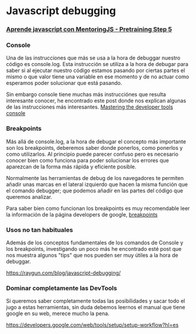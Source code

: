 
# Javascript debugging

### [Aprende javascript con MentoringJS - Pretraining Step 5](http://mentoringjs.com)

### Console
Una de las instrucciones que más se usa a la hora de debuggar nuestro código es console.log. 
Esta instrucción se utiliza a la hora de debugar para saber si al ejecutar nuestro código estamos pasando por ciertas partes el mismo o que valor tiene
una variable en ese momento y de no actuar como esperamos poder solucionar que está pasando.

Sin embargo console tiene muchas más instrucciónes que resulta interesante conocer, he encontrado este post donde nos explican algunas de
las instrucciones más interesantes. [Mastering the developer tools console](http://blog.teamtreehouse.com/mastering-developer-tools-console)



### Breakpoints
Más allá de console.log, a la hora de debugar el concepto más importante son los breakpoints, deberemos saber donde ponerlos, como ponerlos y como utilizarlos.
Al principio puede parecer confuso pero es necesario conocer bien como funciona para poder solucionar los errores que aparezcan de la forma más rápida y eficiente posible.

Normalmente las herramientas de debug de los navegadores te permiten añadir unas marcas en el lateral izquierdo que hacen la misma función que el comando debugger;
que podemos añadir en las partes del código que queremos analizar.

Para saber bien como funcionan los breakpoints es muy recomendable leer la información de la página developers de google, [breakpoints](https://developers.google.com/web/tools/chrome-devtools/javascript/breakpoints?hl=es)


### Usos no tan habituales
Además de los conceptos fundamentales de los comandos de Console y los breakpoints, investigando un poco más he encontrado esté post que nos muestra algunos "tips" que nos pueden ser muy útiles a la hora de debuggar.

https://raygun.com/blog/javascript-debugging/


### Dominar completamente las DevTools

Si queremos saber completamente todas las posibilidades y sacar todo el jugo a estas herramientas, sin duda debemos leernos el manual que tiene google en su web, merece mucho la pena.

https://developers.google.com/web/tools/setup/setup-workflow?hl=es


